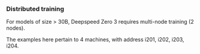 ### Distributed training

For models of size > 30B, Deepspeed Zero 3 requires multi-node training (2 nodes).

The examples here pertain to 4 machines, with address i201, i202, i203, i204.